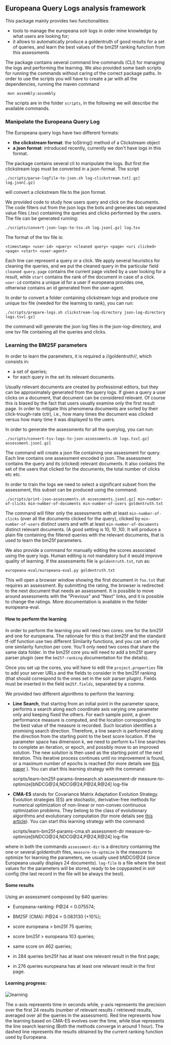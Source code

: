 ## Europeana Query Logs analysis framework 

This package mainly provides two functionalities: 

  * tools to manage the europeana solr logs in order mine knowledge by what users are looking for; 
  * it allows to automatically produce a goldentruth of good results for a set of queries, and learn the best values of the bm25f ranking function from this assessments
  
The package contains several command line commands (CLI) for managing the logs and performing the learning. 
We also provided some bash scripts for running the commands without caring of the correct package paths. 
In order to use the scripts you will have to create a jar with all the dependencies, running the maven command
 
     mvn assembly:assembly 

The scripts are in the folder `scripts`, in the following we will describe the available commands.   
  
### Manipolate the Europeana Query Log 

The Europeana query logs have two different formats:
  
  * **the clickstream format**: the toString() method of a Clickstream object
  * **a json format**: introduced recently, currently we don't have logs in this format. 
 
The package contains several cli to manipulate the logs. But first the clickstream logs must be converted
in a json-format. The script 

    ./scripts/parse-logfile-to-json.sh log-clickstream.txt[.gz] log.json[.gz]

will convert a clickstream file to the json format. 

We provided code to study how users query and click on the documents. The code filters out from the json logs 
the bots and generates tab separated value files (.tsv) containing the queries and clicks performed by the users. 
The file can be generated running: 

    ./scripts/convert-json-logs-to-tsv.sh log.json[.gz] log.tsv

The format of the tsv file is: 

	<timestamp>	<user-id> <query> <cleaned query> <page> <uri clicked> <page> <start> <user-agent>

Each line can represent a query or a click. We apply several heuristics for cleaning the queries, and we 
put the cleaned query in the particular field `cleaned query`. `page` contains the current page visited by a user looking for a result,
while `start` contains the rank of the document in case of a click. `user-id` contains a unique id for a user
if europeana provides one, otherwise contains an id generated from the user-agent. 

In order to convert a folder containing clickstream logs and produce one unique tsv file (needed for the learning to rank), 
you can run: 

    ./scripts/prepare-logs.sh clickstream-log-directory json-log-directory logs.tsv[.gz]

the command will generate the json log files in the json-log-directory, and one tsv file containing all the queries and clicks. 


### Learning the BM25F parameters

In order to learn the parameters, it is required a //goldentruth//, which consists in:
  
  * a set of queries;
  * for each query in the set its relevant documents. 
  
Usually relevant documents are created by professional editors, but they can  be approximately generated
from the query logs. If given a query a user clicks on a document, that document can be considered relevant. Of course this is biased
by the fact that users usually examine only the first result page. In order to mitigate this phenomena documents are sorted by their
click-trough-rate (ctr), i.e., how many times the document was clicked versus how many time it was displayed to the users. 

In order to generate the assessments for all the querylog, you can run: 

    ./scripts/convert-tsv-logs-to-json-assessments.sh logs.tsv[.gz] assessment.json[.gz]

The command will create a json file containing one assessment for query. Each line contains one assessment encoded in json. 
The assessment contains the query and its (clicked) relevant documents. It also contains the set of the users that clicked for 
the documents, the total number of clicks etc etc. 

In order to train the logs we need to select a significant subset from the assessment, this subset can be 
produced using the command: 

    ./scripts/print-json-assessments.sh assessments.json[.gz] min-number-of-clicks min-number-of-documents min-number-of-users goldentruth.txt

The command will filter only the assessments with at least `min-number-of-clicks` (over all the documents clicked for the query), clicked 
by `min-number-of-users` distinct users and with at least `min-number-of-documents` distinct relevant documents. (A good setting is 10, 10 ,10). 
It will produce a plain file containing the filtered queries with the relevant documents, that is used to learn the bm25f parameters. 

We also provide a command for manually editing the scores associated using the query logs. Human editing is not mandatory but it would improve
quality of learning. If the assessments file is `goldentruth.txt`, run as:

	europeana-eval/europeana-eval.py goldentruth.txt

This will open a browser window showing the first document in `foo.txt` that  requires an assessment.
By submitting the rating, the browser is redirected to the next document that needs an assessment. It is possible to move around assessments with the "Previous" and "Next" links, and it is possible to change the ratings.
More documentation is available in the folder europeana-eval.


#### How to perform the learning

In order to perform the learning you will need two cores: one for the bm25f and one for europeana. The rationale for this is that
bm25f and the standard tf-idf function use two different Similarity functions, and you can set only one similarity function per core. 
You'll only need two cores that share the same data folder. In the bm25f core you will need to add a bm25f query parser plugin (see the 
`bm25f-ranking` documentation for the details). 

Once you set up the cores, you will have to edit the `project.properties` file to add your server URLs and the fields to consider in the 
bm25f ranking (that should correspond to the ones set in the solr parser plugin). Fields must be inserted in the field `bm25f.fields`, separated
by a comma. 

We provided two different algorithms to perform the learning: 

   * **Line Search**, that starting from an initial point in the parameter space, performs a search along each coordinate axis varying one parameter only and keeping fixed the others. For each sample point, a given performance measure is computed, and the location corresponding to the best value of the measure is recorded. Such location identifies a promising search direction. Therefore, a line search is performed along the direction from the starting point to the best score location. If the parameter space has dimension k, we need to perform k+1 line searches to complete an iteration, or epoch, and possibly move to an improved solution. The new solution is then used as the starting point of the next iteration. This iterative process continues until no improvement is found, or a maximum number of epochs is reached (for more details see [this paper](research.microsoft.com/apps/pubs/default.aspx?id=65237) ). You can start this learning strategy with the command: 
   
    	scripts/learn-bm25f-params-linesearch.sh assessment-dir measure-to-optimize[bNDCG@24,NDCG@24,P@24,R@24] log-file    
 
   * **CMA-ES** stands for Covariance Matrix Adaptation Evolution Strategy. Evolution strategies (ES) are stochastic, derivative-free methods for numerical optimization of non-linear or non-convex continuous optimization problems. They belong to the class of evolutionary algorithms and evolutionary computation (for more details see [this article](http://en.wikipedia.org/wiki/CMA-ES)).  You can start this learning strategy with the command: 
   
		scripts/learn-bm25f-params-cma.sh assessment-dir measure-to-optimize[bNDCG@24,NDCG@24,P@24,R@24] log-file    
   
 
where in both the commands `assessment-dir` is a directory containing the one or several goldentruth files, `measure-to-optmize` is the measure to 
optimize for learning the parameters, we usually used bNDCG@24 (since Europeana usually displays  24 documents). `log-file` is 
a file where the best values for the parameters will be stored, ready to be copypasted in solr config (the last record in the file will be 
always the best). 

#### Some results

Using an assessment composed by 640 queries: 

  * Europeana-ranking: P@24 = 0.075574;
  * BM25F (CMA): P@24 = 0.083130 (+10%);
  
  * score europeana > bm25f  75 queries;
  * score bm25f > europeana 103 queries;
  * same score on 462 queries;
  
  * in 284 queries bm25f has at least one relevant result in the first page;
  * in 276 queries europeana has at least one relevant result in the first page.
 
 
#### Learning progress:  
 
![learning](https://dl.dropboxusercontent.com/u/4663256/tmp/learning.png) 

The x-axis represents time in seconds while, y-axis represents the precision over the first 24 results (number of relevant results / retrieved results, averaged over all the queries in the assessment).
Red line represents how the learning based on CMA-ES evolves over the time, while blue represents the line search learning (Both the methods converge in around 1 hour). The dashed line represents the results obtained by the current 
ranking function used by Europeana. 




 




 

